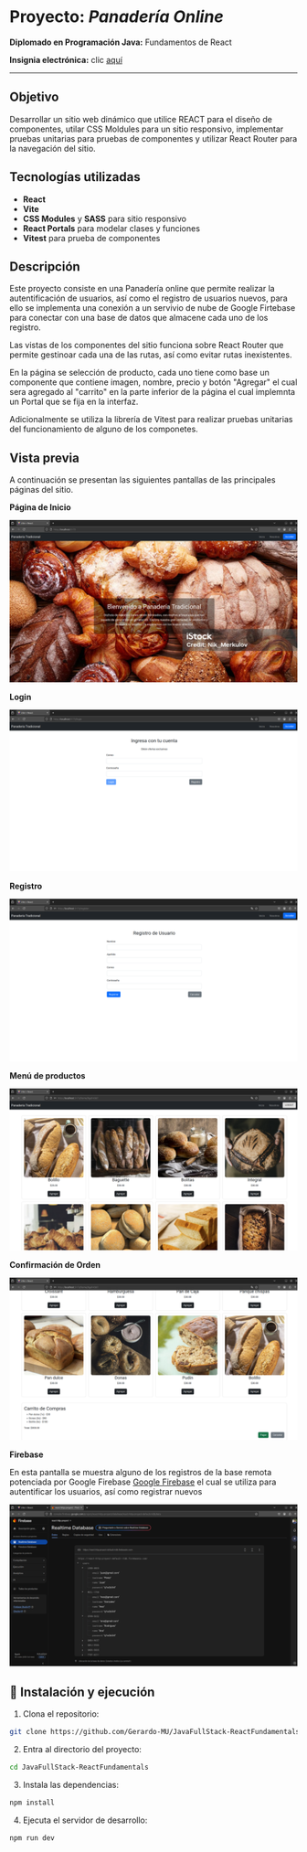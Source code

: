 # Proyecto: ***Panadería Online***

**Diplomado en Programación Java:** Fundamentos de React

**Insignia electrónica:** clic [aquí](https://www.acreditta.com/credential/09f099c3-ad68-4af8-bbca-8348f3a40db4) 

---

## Objetivo
Desarrollar un sitio web dinámico que utilice REACT para el diseño de componentes, utilar CSS Moldules para un sitio responsivo, implementar pruebas unitarias para pruebas de componentes y utilizar React Router para la navegación del sitio.

## Tecnologías utilizadas
- **React**
- **Vite**
- **CSS Modules** y **SASS** para sitio responsivo
- **React Portals** para modelar clases y funciones
- **Vitest** para prueba de componentes

## Descripción

Este proyecto consiste en una Panadería online que permite realizar la autentificación de usuarios, así como el registro de usuarios nuevos, para ello se implementa una conexión a un servivio de nube de Google Firtebase para conectar con una base de datos que almacene cada uno de los registro.

Las vistas de los componentes del sitio funciona sobre React Router que permite gestinoar cada una de las rutas, así como evitar rutas inexistentes. 

En la página se selección de producto, cada uno tiene como base un componente que contiene imagen, nombre, precio y botón "Agregar" el cual sera agregado al "carrito" en la parte inferior de la página el cual implemnta un Portal que se fija en la interfaz.

Adicionalmente se utiliza la librería de Vitest para realizar pruebas unitarias del funcionamiento de alguno de los componetes.

## Vista previa
A continuación se presentan las siguientes pantallas de las principales páginas del sitio.

**Página de Inicio**

![Página de inicio](https://raw.githubusercontent.com/Gerardo-MU/JavaFullStack-ReactFundamentals/refs/heads/master/public/screenshots/sc1.png)


**Login**

![Login](https://raw.githubusercontent.com/Gerardo-MU/JavaFullStack-ReactFundamentals/refs/heads/master/public/screenshots/sc2.png)


**Registro**

![Registro](https://raw.githubusercontent.com/Gerardo-MU/JavaFullStack-ReactFundamentals/refs/heads/master/public/screenshots/sc3.png)


**Menú de productos**

![Productos](https://raw.githubusercontent.com/Gerardo-MU/JavaFullStack-ReactFundamentals/refs/heads/master/public/screenshots/sc4.png)



**Confirmación de Orden**

![Orden de productos](https://raw.githubusercontent.com/Gerardo-MU/JavaFullStack-ReactFundamentals/refs/heads/master/public/screenshots/sc5.png)


**Firebase**

En esta pantalla se muestra alguno de los registros de la base remota potenciada por Google Firebase [Google Firebase](https://console.firebase.google.com/project/react-http-proyect/database/react-http-proyect-default-rtdb/data) el cual se utiliza para autentificar los usuarios, así como registrar nuevos

![firebase](https://raw.githubusercontent.com/Gerardo-MU/JavaFullStack-ReactFundamentals/refs/heads/master/public/screenshots/sc6.png)


## 🔧 Instalación y ejecución

1. Clona el repositorio:

```bash
git clone https://github.com/Gerardo-MU/JavaFullStack-ReactFundamentals
```

2. Entra al directorio del proyecto:

```bash
cd JavaFullStack-ReactFundamentals
```

3. Instala las dependencias:

```bash
npm install
```

4. Ejecuta el servidor de desarrollo:

```bash
npm run dev
```
